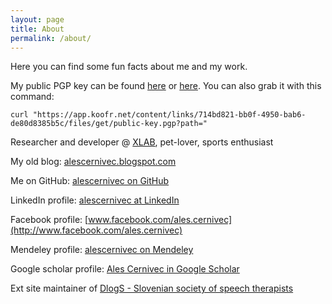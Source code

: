 ```yaml
---
layout: page
title: About
permalink: /about/
---
```


Here you can find some fun facts about me and my work.

My public PGP key can be found [here](http://pgp.mit.edu:11371/pks/lookup?op=vindex&search=0x96F80CA3A4B8B857&op=get) or [here](http://k00.fr/klr0zgsp). You can also grab it with this command:
```
curl "https://app.koofr.net/content/links/714bd821-bb0f-4950-bab6-de80d8385b5c/files/get/public-key.pgp?path="
```

Researcher and developer @ [XLAB](http://xlab.si/), pet-lover, sports enthusiast

My old blog: [alescernivec.blogspot.com](http://alescernivec.blogspot.com) 

Me on GitHub: [alescernivec on GitHub](https://github.com/alescernivec)

LinkedIn profile: [alescernivec at LinkedIn](http://www.linkedin.com/profile/view?id=17364918)

Facebook profile: [www.facebook.com/ales.cernivec](http://www.facebook.com/ales.cernivec)

Mendeley profile: [alescernivec on Mendeley](http://www.mendeley.com/profiles/ales-cernivec)

Google scholar profile: [Ales Cernivec in Google Scholar](http://scholar.google.si/citations?user=Nh-Ckg0AAAAJ&hl=en)

Ext site maintainer of [DlogS - Slovenian society of speech therapists](http://www.dlogs.si)
